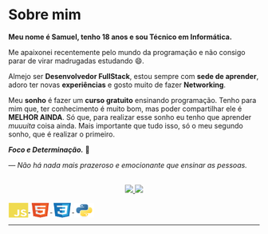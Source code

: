 # Sobre mim
**Meu nome é Samuel, tenho 18 anos e sou Técnico em Informática.**

Me apaixonei recentemente pelo mundo da programação e não consigo parar de virar madrugadas estudando 😄.

Almejo ser **Desenvolvedor FullStack**, estou sempre com **sede de aprender**, adoro ter novas **experiências** e gosto muito de fazer **Networking**.

Meu **sonho** é fazer um **curso gratuito** ensinando programação. Tenho para mim que, ter conhecimento é muito bom, mas poder compartilhar ele é **MELHOR AINDA**. Só que, para realizar esse sonho eu tenho que aprender _muuuita_ coisa ainda. Mais importante que tudo isso, só o meu segundo sonho, que é realizar o primeiro.

**_Foco e Determinação._** 🚀

_— Não há nada mais prazeroso e emocionante que ensinar as pessoas._  
<br>

<div align="center">
  <a href="https://github.com/sa1n255">
  <img height="179em" src="https://github-readme-stats.vercel.app/api?username=Sa1n255&show_icons=true&theme=react&include_all_commits=true&count_private=true"/>
  <img height="180em" src="https://github-readme-stats.vercel.app/api/top-langs/?username=Sa1n255&layout=compact&langs_count=7&theme=react"/>
</div>
<div style="display: inline_block"><br>
  <img align="center" alt="sa1n-Js" height="30" width="40" src="https://raw.githubusercontent.com/devicons/devicon/master/icons/javascript/javascript-plain.svg">
  <!--<img align="center" alt="sa1n-Ts" height="30" width="40" src="https://raw.githubusercontent.com/devicons/devicon/master/icons/typescript/typescript-plain.svg">-->
  <!--<img align="center" alt="sa1n-React" height="30" width="40" src="https://raw.githubusercontent.com/devicons/devicon/master/icons/react/react-original.svg">-->
  <img align="center" alt="sa1n-HTML" height="30" width="40" src="https://raw.githubusercontent.com/devicons/devicon/master/icons/html5/html5-original.svg">
  <img align="center" alt="sa1n-CSS" height="30" width="40" src="https://raw.githubusercontent.com/devicons/devicon/master/icons/css3/css3-original.svg">
  <img align="center" alt="sa1n-Python" height="30" width="40" src="https://raw.githubusercontent.com/devicons/devicon/master/icons/python/python-original.svg">
  <!--<img align="center" alt="sa1n-Csharp" height="30" width="40" src="https://raw.githubusercontent.com/devicons/devicon/master/icons/csharp/csharp-original.svg">-->

</div>
  
 <hr>
 
<div> 
  
</div>
 
